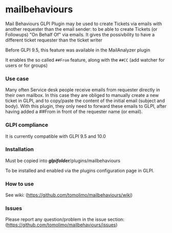 # mailbehaviours
Mail Behaviours GLPI Plugin may be used to create Tickets via emails with another requester than the email sender: to be able to create Tickets (or Followups) "On Behalf Of" via emails.
It gives the possivbility to have a different ticket requester than the ticket writer

Before GLPI 9.5, this feature was available in the MailAnalyzer plugin

It enables the so called `##From` feature, along with the `##CC` (add watcher for users or for groups)

### Use case
Many often Service desk people receive emails from requester directly in their own mailbox.
In this case they are obliged to manually create a new ticket in GLPI, and to copy/paste the content of the initial email (subject and body).
With this plugin, they only need to forward these emails to GLPI, after having added a ##From in front of the requester name (or email).


### GLPI compliance
It is currently compatible with GLPI 9.5 and 10.0

### Installation
Must be copied into __*glpifolder*__/plugins/mailbehaviours

To be installed and enabled via the plugins configuration page in GLPI.

### How to use
See wiki: (https://github.com/tomolimo/mailbehaviours/wiki)

### Issues
Please report any question/problem in the issue section: (https://github.com/tomolimo/mailbehaviours/issues)
